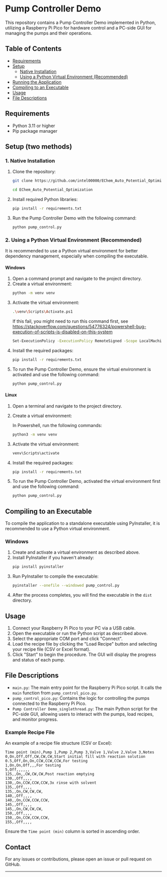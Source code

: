 
# Pump Controller Demo

This repository contains a Pump Controller Demo implemented in Python, utilizing a Raspberry Pi Pico for hardware control and a PC-side GUI for managing the pumps and their operations.

## Table of Contents
- [Requirements](#requirements)
- [Setup](#setup)
  - [Native Installation](#native-installation)
  - [Using a Python Virtual Environment (Recommended)](#using-a-python-virtual-environment-recommended)
- [Running the Application](#running-the-application)
- [Compiling to an Executable](#compiling-to-an-executable)
- [Usage](#usage)
- [File Descriptions](#file-descriptions)

## Requirements

- Python 3.11 or higher
- Pip package manager

## Setup (two methods)

### 1. Native Installation

1. Clone the repository:
    ```sh
    git clone https://github.com/intel00000/EChem_Auto_Potential_Optimization.git
    ```
    ```sh
    cd EChem_Auto_Potential_Optimization
    ```

2. Install required Python libraries:
    ```sh
    pip install -r requirements.txt
    ```

3. Run the Pump Controller Demo with the following command:
    ```sh
    python pump_control.py
    ```

### 2. Using a Python Virtual Environment (Recommended)

It is recommended to use a Python virtual environment for better dependency management, especially when compiling the executable.

#### Windows

1. Open a command prompt and navigate to the project directory.
2. Create a virtual environment:
    ```sh
    python -m venv venv
    ```
3. Activate the virtual environment:
    ```sh
    .\venv\Scripts\Activate.ps1
    ```
    If this fail, you might need to run this command first, see https://stackoverflow.com/questions/54776324/powershell-bug-execution-of-scripts-is-disabled-on-this-system
    ```sh
    Set-ExecutionPolicy -ExecutionPolicy RemoteSigned -Scope LocalMachine
    ```
4. Install the required packages:
    ```sh
    pip install -r requirements.txt
    ```
5. To run the Pump Controller Demo, ensure the virtual environment is activated and use the following command:
    ```sh
    python pump_control.py
    ```

#### Linux

1. Open a terminal and navigate to the project directory.
2. Create a virtual environment:

    In Powershell, run the following commands:
    ```sh
    python3 -m venv venv
    ```
3. Activate the virtual environment:
    ```sh
    venv\Scripts\activate
    ```
4. Install the required packages:
    ```sh
    pip install -r requirements.txt
    ```
5. To run the Pump Controller Demo, activated the virtual environment first and use the following command:
    ```sh
    python pump_control.py
    ```

## Compiling to an Executable

To compile the application to a standalone executable using PyInstaller, it is recommended to use a Python virtual environment.

### Windows

1. Create and activate a virtual environment as described above.
2. Install PyInstaller if you haven't already:
    ```sh
    pip install pyinstaller
    ```
3. Run PyInstaller to compile the executable:
    ```sh
    pyinstaller --onefile --windowed pump_control.py
    ```
4. After the process completes, you will find the executable in the `dist` directory.

## Usage

1. Connect your Raspberry Pi Pico to your PC via a USB cable.
2. Open the executable or run the Python script as described above.
3. Select the appropriate COM port and click "Connect".
4. Load the recipe file by clicking the "Load Recipe" button and selecting your recipe file (CSV or Excel format).
5. Click "Start" to begin the procedure. The GUI will display the progress and status of each pump.

## File Descriptions

- `main.py`: The main entry point for the Raspberry Pi Pico script. It calls the `main` function from `pump_control_pico.py`.
- `pump_control_pico.py`: Contains the logic for controlling the pumps connected to the Raspberry Pi Pico.
- `Pump Controller Demo_singlethread.py`: The main Python script for the PC-side GUI, allowing users to interact with the pumps, load recipes, and monitor progress.

### Example Recipe File
An example of a recipe file structure (CSV or Excel):
```csv
Time point (min),Pump 1,Pump 2,Pump 3,Valve 1,Valve 2,Valve 3,Notes
0,On,Off,Off,CW,CW,CW,Start initial fill with reaction solution
0.5,Off,On,On,CCW,CCW,CCW,For testing
1,On,On,Off,,,For testing
5,Off,,,,,,
125,,On,,CW,CW,CW,Post reaction emptying
130,,Off,,,,
130,,On,CCW,CCW,CCW,3x rinse with solvent
135,,Off,,,,
135,,On,CW,CW,CW,
140,,Off,,,,
140,,On,CCW,CCW,CCW,
145,,Off,,,,
145,,On,CW,CW,CW,
150,,Off,,,,
150,,On,CCW,CCW,CCW,
155,,Off,,,,
```

Ensure the `Time point (min)` column is sorted in ascending order.

## Contact

For any issues or contributions, please open an issue or pull request on GitHub.

---
